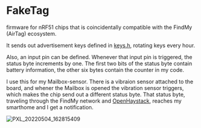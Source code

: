 # FakeTag
firmware for nRF51 chips that is coincidentally compatible with the FindMy (AirTag) ecosystem.

It sends out advertisement keys defined in [keys.h](keys.h), rotating keys every hour.

Also, an input pin can be defined. Whenever that input pin is triggered, the status byte increments by one.
The first two bits of the status byte contain battery information, the other six bytes contain the counter in my code.

I use this for my Mailbox-sensor.
There is a vibraion sensor attached to the board, and whener the Mailbox is opened the vibration sensor triggers, which 
makes the chip send out a different status byte.
That status byte, traveling through the FindMy network and [OpenHaystack](https://github.com/seemoo-lab/openhaystack), reaches my smarthome and I get a notification.

![PXL_20220504_162815409](https://user-images.githubusercontent.com/26143255/167520287-0ad64cf0-5481-4109-9714-0aaf7d0d3763.jpg)
